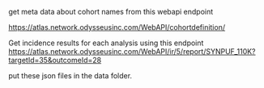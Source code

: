 
get meta data about cohort names from this webapi endpoint

https://atlas.network.odysseusinc.com/WebAPI/cohortdefinition/


Get incidence results for each analysis using this endpoint
https://atlas.network.odysseusinc.com/WebAPI/ir/5/report/SYNPUF_110K?targetId=35&outcomeId=28

put these json files in the data folder.